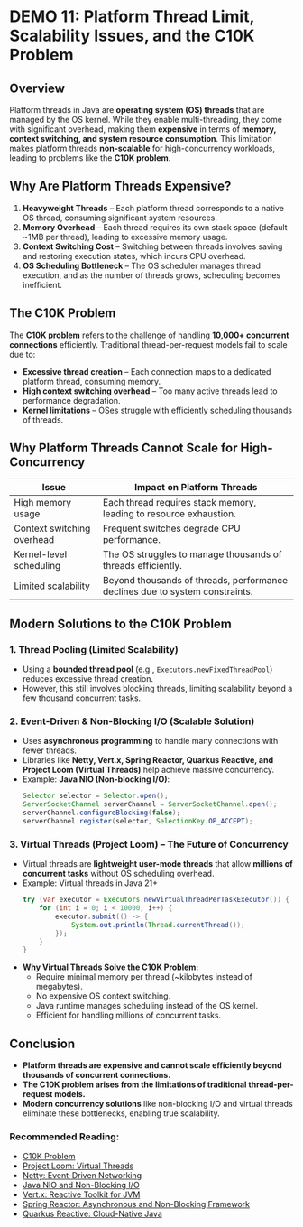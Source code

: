 # DEMO 11: Platform Thread Limit, Scalability Issues, and the C10K Problem

## Overview
Platform threads in Java are **operating system (OS) threads** that are managed by the OS kernel. While they enable multi-threading, they come with significant overhead, making them **expensive** in terms of **memory, context switching, and system resource consumption**. This limitation makes platform threads **non-scalable** for high-concurrency workloads, leading to problems like the **C10K problem**.

## Why Are Platform Threads Expensive?
1. **Heavyweight Threads** – Each platform thread corresponds to a native OS thread, consuming significant system resources.
2. **Memory Overhead** – Each thread requires its own stack space (default ~1MB per thread), leading to excessive memory usage.
3. **Context Switching Cost** – Switching between threads involves saving and restoring execution states, which incurs CPU overhead.
4. **OS Scheduling Bottleneck** – The OS scheduler manages thread execution, and as the number of threads grows, scheduling becomes inefficient.

## The C10K Problem
The **C10K problem** refers to the challenge of handling **10,000+ concurrent connections** efficiently. Traditional thread-per-request models fail to scale due to:
- **Excessive thread creation** – Each connection maps to a dedicated platform thread, consuming memory.
- **High context switching overhead** – Too many active threads lead to performance degradation.
- **Kernel limitations** – OSes struggle with efficiently scheduling thousands of threads.

## Why Platform Threads Cannot Scale for High-Concurrency
| Issue | Impact on Platform Threads |
|-------|---------------------------|
| High memory usage | Each thread requires stack memory, leading to resource exhaustion. |
| Context switching overhead | Frequent switches degrade CPU performance. |
| Kernel-level scheduling | The OS struggles to manage thousands of threads efficiently. |
| Limited scalability | Beyond thousands of threads, performance declines due to system constraints. |

## Modern Solutions to the C10K Problem
### 1. **Thread Pooling (Limited Scalability)**
- Using a **bounded thread pool** (e.g., `Executors.newFixedThreadPool`) reduces excessive thread creation.
- However, this still involves blocking threads, limiting scalability beyond a few thousand concurrent tasks.

### 2. **Event-Driven & Non-Blocking I/O (Scalable Solution)**
- Uses **asynchronous programming** to handle many connections with fewer threads.
- Libraries like **Netty, Vert.x, Spring Reactor, Quarkus Reactive, and Project Loom (Virtual Threads)** help achieve massive concurrency.
- Example: **Java NIO (Non-blocking I/O)**:
  ```java
  Selector selector = Selector.open();
  ServerSocketChannel serverChannel = ServerSocketChannel.open();
  serverChannel.configureBlocking(false);
  serverChannel.register(selector, SelectionKey.OP_ACCEPT);
  ```

### 3. **Virtual Threads (Project Loom) – The Future of Concurrency**
- Virtual threads are **lightweight user-mode threads** that allow **millions of concurrent tasks** without OS scheduling overhead.
- Example: Virtual threads in Java 21+
  ```java
  try (var executor = Executors.newVirtualThreadPerTaskExecutor()) {
      for (int i = 0; i < 10000; i++) {
          executor.submit(() -> {
              System.out.println(Thread.currentThread());
          });
      }
  }
  ```
- **Why Virtual Threads Solve the C10K Problem:**
    - Require minimal memory per thread (~kilobytes instead of megabytes).
    - No expensive OS context switching.
    - Java runtime manages scheduling instead of the OS kernel.
    - Efficient for handling millions of concurrent tasks.

## Conclusion
- **Platform threads are expensive and cannot scale efficiently beyond thousands of concurrent connections.**
- **The C10K problem arises from the limitations of traditional thread-per-request models.**
- **Modern concurrency solutions** like non-blocking I/O and virtual threads eliminate these bottlenecks, enabling true scalability.

### **Recommended Reading:**
- [C10K Problem](https://en.wikipedia.org/wiki/C10k_problem)
- [Project Loom: Virtual Threads](https://openjdk.org/projects/loom/)
- [Netty: Event-Driven Networking](https://netty.io/)
- [Java NIO and Non-Blocking I/O](https://docs.oracle.com/javase/tutorial/essential/io/index.html)
- [Vert.x: Reactive Toolkit for JVM](https://vertx.io/docs/intro-to-reactive/)
- [Spring Reactor: Asynchronous and Non-Blocking Framework](https://spring.io/reactive)
- [Quarkus Reactive: Cloud-Native Java](https://quarkus.io/guides/getting-started-reactive)
